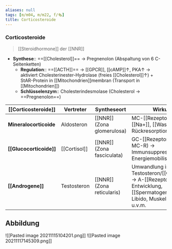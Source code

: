 ```yaml
---
aliases: null
tags: [m/m04, m/m22, f/🗞️]
title: Corticosteroide
---
```

### Corticosteroide
> [[Steroidhormone]] der [[NNR]]
- **Synthese**:: ==[[Cholesterol]]== → Pregnenolon (Abspaltung von 6 C-Seitenketten)
	- **Regulation**:: ==[[ACTH]]== → [[GPCR]], [[cAMP]]↑, PKA↑ → aktiviert Cholesterinester-Hydrolase (freies [[Cholesterol]]↑) + StAR-Protein in [[Mitochondrien]]membran (Transport in [[Mitochondrien]])
	- **Schlüsselenzym**:: Cholesterindesmolase (Cholesterol → ==Pregnenolon==)

|[[Corticosteroide]]|Vertreter|Syntheseort|Wirkung|
|-|-|-|-|
|**Mineralocorticoide**|Aldosteron|[[NNR]] (Zona glomerulosa)|MC-[[Rezeptor]] → [[Na+]], [[Wasser]]-Rückresorption
|**[[Glucocorticoide]]**|[[Cortisol]]|[[NNR]] (Zona fasciculata)|GC-[[Rezeptor]] (teils MC-R) → Immunsuppression, Energiemobilisation u.v.m.
|**[[Androgene]]**|Testosteron|[[NNR]] (Zona reticularis)|Umwandlung in Testosteron/[[Östrogene]] → A-[[Rezeptor]] → Entwicklung, [[Spermatogenese]], Libido, Muskelmasse u.v.m.

## Abbildung
![[Pasted image 20211115104201.png]]
![[Pasted image 20211117145309.png]]